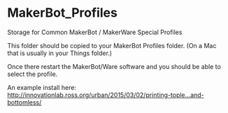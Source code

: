# MakerBot_Profiles
Storage for Common MakerBot / MakerWare Special Profiles

This folder should be copied to your MakerBot Profiles folder. (On a Mac that is usually in your Things folder.) 

Once there restart the MakerBot/Ware software and you should be able to select the profile.

An example install here: http://innovationlab.ross.org/urban/2015/03/02/printing-tople…and-bottomless/
